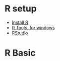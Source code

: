 # R setup

- [Install R](https://cran.r-project.org/)
- [R Tools, for windows](https://cran.r-project.org/bin/windows/Rtools/)
- [RStudio](https://rstudio.com/products/rstudio/download/)

# R Basic